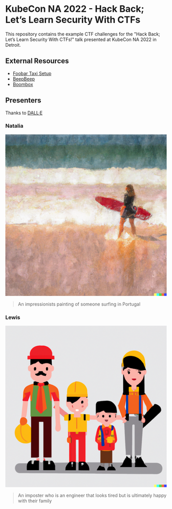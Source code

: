 # KubeCon NA 2022 - Hack Back; Let’s Learn Security With CTFs

This repository contains the example CTF challenges for the "Hack Back; Let’s Learn Security With CTFs!"
talk presented at KubeCon NA 2022 in Detroit.

## External Resources

- [Foobar Taxi Setup](https://github.com/denhamparry/foobar-taxi-setup)
- [BeepBeep](https://github.com/denhamparry/beepbeep)
- [Boombox](https://github.com/denhamparry/boombox)

## Presenters

Thanks to [DALL·E](https://openai.com/blog/dall-e/)

### Natalia

![Natalia](natalia.png)

> An impressionists painting of someone surfing in Portugal

### Lewis

![Lewis](lewis.png)

> An imposter who is an engineer that looks tired but is ultimately happy with their family
